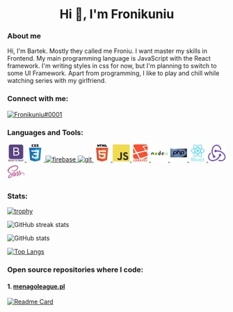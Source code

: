 <h1 align="center">Hi 👋, I'm Fronikuniu</h1>

<h3>About me</h3>
<p>Hi, I'm Bartek. Mostly they called me Froniu. I want master my skills in Frontend. My main programming language is JavaScript with the React framework. I'm writing styles in css for now, but I'm planning to switch to some UI Framework. Apart from programming, I like to play and chill while watching series with my girlfriend.</p>

<h3 align="left">Connect with me:</h3>
<p align="left">
<a href="https://discord.gg/Fronikuniu#0001" target="blank"><img align="center" src="https://raw.githubusercontent.com/rahuldkjain/github-profile-readme-generator/master/src/images/icons/Social/discord.svg" alt="Fronikuniu#0001" height="30" width="40" /></a>
</p>

<h3 align="left">Languages and Tools:</h3>
<p align="left"> <a href="https://getbootstrap.com" target="_blank"> <img src="https://raw.githubusercontent.com/devicons/devicon/master/icons/bootstrap/bootstrap-plain-wordmark.svg" alt="bootstrap" width="40" height="40"/> </a> <a href="https://www.w3schools.com/css/" target="_blank"> <img src="https://raw.githubusercontent.com/devicons/devicon/master/icons/css3/css3-original-wordmark.svg" alt="css3" width="40" height="40"/> </a> <a href="https://firebase.google.com/" target="_blank"> <img src="https://www.vectorlogo.zone/logos/firebase/firebase-icon.svg" alt="firebase" width="40" height="40"/> </a> <a href="https://git-scm.com/" target="_blank"> <img src="https://www.vectorlogo.zone/logos/git-scm/git-scm-icon.svg" alt="git" width="40" height="40"/> </a> <a href="https://www.w3.org/html/" target="_blank"> <img src="https://raw.githubusercontent.com/devicons/devicon/master/icons/html5/html5-original-wordmark.svg" alt="html5" width="40" height="40"/> </a> <a href="https://developer.mozilla.org/en-US/docs/Web/JavaScript" target="_blank"> <img src="https://raw.githubusercontent.com/devicons/devicon/master/icons/javascript/javascript-original.svg" alt="javascript" width="40" height="40"/> </a> <a href="https://laravel.com/" target="_blank"> <img src="https://raw.githubusercontent.com/devicons/devicon/master/icons/laravel/laravel-plain-wordmark.svg" alt="laravel" width="40" height="40"/> </a> <a href="https://nodejs.org" target="_blank"> <img src="https://raw.githubusercontent.com/devicons/devicon/master/icons/nodejs/nodejs-original-wordmark.svg" alt="nodejs" width="40" height="40"/> </a> <a href="https://www.php.net" target="_blank"> <img src="https://raw.githubusercontent.com/devicons/devicon/master/icons/php/php-original.svg" alt="php" width="40" height="40"/> </a> <a href="https://reactjs.org/" target="_blank"> <img src="https://raw.githubusercontent.com/devicons/devicon/master/icons/react/react-original-wordmark.svg" alt="react" width="40" height="40"/> </a> <a href="https://redux.js.org" target="_blank"> <img src="https://raw.githubusercontent.com/devicons/devicon/master/icons/redux/redux-original.svg" alt="redux" width="40" height="40"/> </a> <a href="https://sass-lang.com" target="_blank"> <img src="https://raw.githubusercontent.com/devicons/devicon/master/icons/sass/sass-original.svg" alt="sass" width="40" height="40"/> </a> </p>


<h3 align="left">Stats:</h3>

[![trophy](https://github-profile-trophy.vercel.app/?username=Fronikuniu&theme=radical)](https://github.com/ryo-ma/github-profile-trophy)

![GitHub streak stats](https://github-readme-streak-stats.herokuapp.com/?user=Fronikuniu&theme=radical)

![GitHub stats](https://github-readme-stats.vercel.app/api?username=Fronikuniu&show_icons=true&count_private=true&theme=radical)  

[![Top Langs](https://github-readme-stats.vercel.app/api/top-langs/?username=Fronikuniu&layout=compact&theme=radical)](https://github.com/anuraghazra/github-readme-stats)

<h3 align="left">Open source repositories where I code:</h3>

<h4>1. <a href="https://github.com/Dainc007/menagoleague.pl" target="blank">menagoleague.pl</a></h4>

[![Readme Card](https://github-readme-stats.vercel.app/api/pin/?username=Dainc007&repo=menagoleague.pl&theme=radical)](https://github.com/anuraghazra/github-readme-stats)

<!-- 
  [![willianrod's wakatime stats](https://github-readme-stats.vercel.app/api/wakatime?username=Fronikuniu&theme=radical)](https://github.com/anuraghazra/github-readme-stats)
 -->







